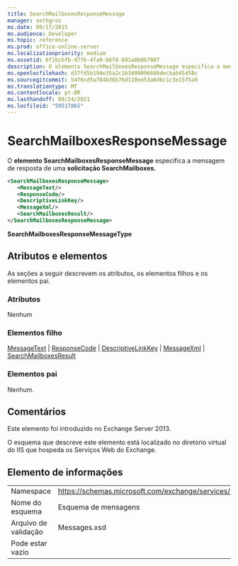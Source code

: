 ```yaml
---
title: SearchMailboxesResponseMessage
manager: sethgros
ms.date: 09/17/2015
ms.audience: Developer
ms.topic: reference
ms.prod: office-online-server
ms.localizationpriority: medium
ms.assetid: 6f1bcbfb-d7f6-4fa0-b6f8-681a0b067007
description: O elemento SearchMailboxesResponseMessage especifica a mensagem de resposta de uma solicitação SearchMailboxes.
ms.openlocfilehash: d37fd5b194e35a2c163499096686decbab45458c
ms.sourcegitcommit: 54f6cd5a704b36b76d110ee53a6d6c1c3e15f5a9
ms.translationtype: MT
ms.contentlocale: pt-BR
ms.lasthandoff: 09/24/2021
ms.locfileid: "59517865"
---
```

# <a name="searchmailboxesresponsemessage"></a>SearchMailboxesResponseMessage

O **elemento SearchMailboxesResponseMessage** especifica a mensagem de resposta de uma **solicitação SearchMailboxes.** 
  
```XML
<SearchMailboxesResponseMessage>
   <MessageText/>
   <ResponseCode/>
   <DescriptiveLinkKey/>
   <MessageXml/>
   <SearchMailboxesResult/>
</SearchMailboxesResponseMessage>
```

 **SearchMailboxesResponseMessageType**
## <a name="attributes-and-elements"></a>Atributos e elementos

As seções a seguir descrevem os atributos, os elementos filhos e os elementos pai.
  
### <a name="attributes"></a>Atributos

Nenhum
  
### <a name="child-elements"></a>Elementos filho

[MessageText](messagetext.md)  |  [ResponseCode](responsecode.md)  |  [DescriptiveLinkKey](descriptivelinkkey.md)  |  [MessageXml](messagexml.md)  |  [SearchMailboxesResult](searchmailboxesresult.md)
  
### <a name="parent-elements"></a>Elementos pai

Nenhum.
  
## <a name="remarks"></a>Comentários

Este elemento foi introduzido no Exchange Server 2013.
  
O esquema que descreve este elemento está localizado no diretório virtual do IIS que hospeda os Serviços Web do Exchange.
  
## <a name="element-information"></a>Elemento de informações

|||
|:-----|:-----|
|Namespace  <br/> |https://schemas.microsoft.com/exchange/services/2006/messages  <br/> |
|Nome do esquema  <br/> |Esquema de mensagens  <br/> |
|Arquivo de validação  <br/> |Messages.xsd  <br/> |
|Pode estar vazio  <br/> ||
   

